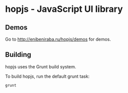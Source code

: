 # hopjs - JavaScript UI library

## Demos

Go to http://enibeniraba.ru/hopjs/demos for demos.

## Building

hopjs uses the Grunt build system.

To build hopjs, run the default grunt task:

```sh
grunt
```